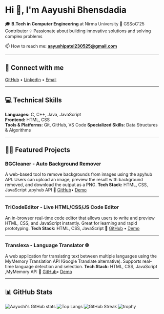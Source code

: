 # Hi 👋, I'm Aayushi Bhensdadia

🎓 **B.Tech in Computer Engineering** at Nirma University
🏅 GSSoC'25 Contributor
💡 Passionate about building innovative solutions and solving complex problems  

📫 How to reach me: **aayushipatel230525@gmail.com**

---
## 🤝 Connect with me
[GitHub](https://github.com/aayushi-bhensdadia/aayushi-bhensdadia) • [LinkedIn](https://www.linkedin.com/in/aayushi-bhensdadia/) • [Email](mailto:aayushipatel230525@gmail.com)

---

## 💻 Technical Skills

**Languages:** C, C++, Java, JavaScript  
**Frontend:** HTML, CSS  
**Tools & Platforms:** Git, GitHub, VS Code
**Specialized Skills:**  Data Structures & Algorithms

---

## 👨‍💻 Featured Projects

###  BGCleaner - Auto Background Remover
A web-based tool to remove backgrounds from images using the apyhub API. Users can upload an image, preview the result with background removed, and download the output as a PNG.
**Tech Stack:** HTML, CSS, JavaScript ,apyhub API
🔗 [GitHub](https://github.com/aayushi-bhensdadia/BGCleaner)• [Demo](https://bg-cleaner.netlify.app/)

---

### TriCodeEditor - Live HTML/CSS/JS Code Editor 
An in-browser real-time code editor that allows users to write and preview HTML, CSS, and JavaScript instantly. Great for learning and rapid prototyping. 
**Tech Stack:**  HTML, CSS, JavaScript 
🔗 [GitHub](https://github.com/aayushi-bhensdadia/TriCode-Editor) • [Demo](https://tri-code-editor.netlify.app/Translexa)

---

### Translexa - Language Translator 🌐
A web application for translating text between multiple languages using the MyMemory Translation API (Google Translate alternative). Supports real-time language detection and selection.
**Tech Stack:** HTML, CSS, JavaScript ,MyMemory API
🔗 [GitHub](https://github.com/aayushi-bhensdadia/Translexa)• [Demo](https://translexa.netlify.app/)

---

## 📊 GitHub Stats

![Aayushi's GitHub stats](https://github-readme-stats.vercel.app/api?username=aayushi-bhensdadia&show_icons=true&theme=tokyonight)
![Top Langs](https://github-readme-stats.vercel.app/api/top-langs/?username=aayushi-bhensdadia&layout=compact&theme=tokyonight)
![GitHub Streak](https://github-readme-streak-stats.herokuapp.com/?user=aayushi-bhensdadia&theme=tokyonight)
![trophy](https://github-profile-trophy.vercel.app/?username=aayushi-bhensdadia&theme=tokyonight)

